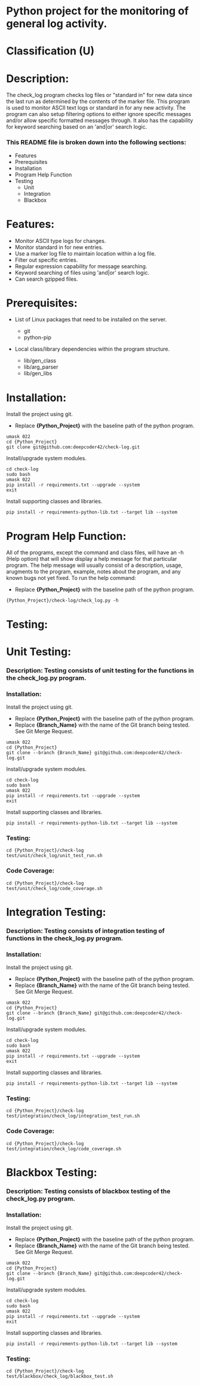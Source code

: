 # Python project for the monitoring of general log activity.
# Classification (U)

# Description:
  The check_log program checks log files or "standard in" for new data since the last run as determined by the contents of the marker file.  This program is used to monitor ASCII text logs or standard in for any new activity.  The program can also setup filtering options to either ignore specific messages and/or allow specific formatted messages through.  It also has the capability for keyword searching based on an 'and|or' search logic.

###  This README file is broken down into the following sections:
  * Features
  * Prerequisites
  * Installation
  * Program Help Function
  * Testing
    - Unit
    - Integration
    - Blackbox


# Features:
  * Monitor ASCII type logs for changes.
  * Monitor standard in for new entries.
  * Use a marker log file to maintain location within a log file.
  * Filter out specific entries.
  * Regular expression capability for message searching.
  * Keyword searching of files using 'and|or' search logic.
  * Can search gzipped files.


# Prerequisites:

  * List of Linux packages that need to be installed on the server.
    - git
    - python-pip

  * Local class/library dependencies within the program structure.
    - lib/gen_class
    - lib/arg_parser
    - lib/gen_libs


# Installation:

Install the project using git.
  * Replace **{Python_Project}** with the baseline path of the python program.

```
umask 022
cd {Python_Project}
git clone git@github.com:deepcoder42/check-log.git
```

Install/upgrade system modules.

```
cd check-log
sudo bash
umask 022
pip install -r requirements.txt --upgrade --system
exit
```

Install supporting classes and libraries.
```
pip install -r requirements-python-lib.txt --target lib --system
```


# Program Help Function:

  All of the programs, except the command and class files, will have an -h (Help option) that will show display a help message for that particular program.  The help message will usually consist of a description, usage, arugments to the program, example, notes about the program, and any known bugs not yet fixed.  To run the help command:
  * Replace **{Python_Project}** with the baseline path of the python program.

```
{Python_Project}/check-log/check_log.py -h
```


# Testing:

# Unit Testing:

### Description: Testing consists of unit testing for the functions in the check_log.py program.

### Installation:

Install the project using git.
  * Replace **{Python_Project}** with the baseline path of the python program.
  * Replace **{Branch_Name}** with the name of the Git branch being tested.  See Git Merge Request.

```
umask 022
cd {Python_Project}
git clone --branch {Branch_Name} git@github.com:deepcoder42/check-log.git
```

Install/upgrade system modules.

```
cd check-log
sudo bash
umask 022
pip install -r requirements.txt --upgrade --system
exit
```

Install supporting classes and libraries.
```
pip install -r requirements-python-lib.txt --target lib --system
```

### Testing:
```
cd {Python_Project}/check-log
test/unit/check_log/unit_test_run.sh
```

### Code Coverage:
```
cd {Python_Project}/check-log
test/unit/check_log/code_coverage.sh
```


# Integration Testing:

### Description: Testing consists of integration testing of functions in the check_log.py program.

### Installation:

Install the project using git.
  * Replace **{Python_Project}** with the baseline path of the python program.
  * Replace **{Branch_Name}** with the name of the Git branch being tested.  See Git Merge Request.

```
umask 022
cd {Python_Project}
git clone --branch {Branch_Name} git@github.com:deepcoder42/check-log.git
```

Install/upgrade system modules.

```
cd check-log
sudo bash
umask 022
pip install -r requirements.txt --upgrade --system
exit
```

Install supporting classes and libraries.
```
pip install -r requirements-python-lib.txt --target lib --system
```

### Testing:
```
cd {Python_Project}/check-log
test/integration/check_log/integration_test_run.sh
```

### Code Coverage:
```
cd {Python_Project}/check-log
test/integration/check_log/code_coverage.sh
```


# Blackbox Testing:

### Description: Testing consists of blackbox testing of the check_log.py program.

### Installation:

Install the project using git.
  * Replace **{Python_Project}** with the baseline path of the python program.
  * Replace **{Branch_Name}** with the name of the Git branch being tested.  See Git Merge Request.

```
umask 022
cd {Python_Project}
git clone --branch {Branch_Name} git@github.com:deepcoder42/check-log.git
```

Install/upgrade system modules.

```
cd check-log
sudo bash
umask 022
pip install -r requirements.txt --upgrade --system
exit
```

Install supporting classes and libraries.
```
pip install -r requirements-python-lib.txt --target lib --system
```

### Testing:  
```
cd {Python_Project}/check-log
test/blackbox/check_log/blackbox_test.sh
```

